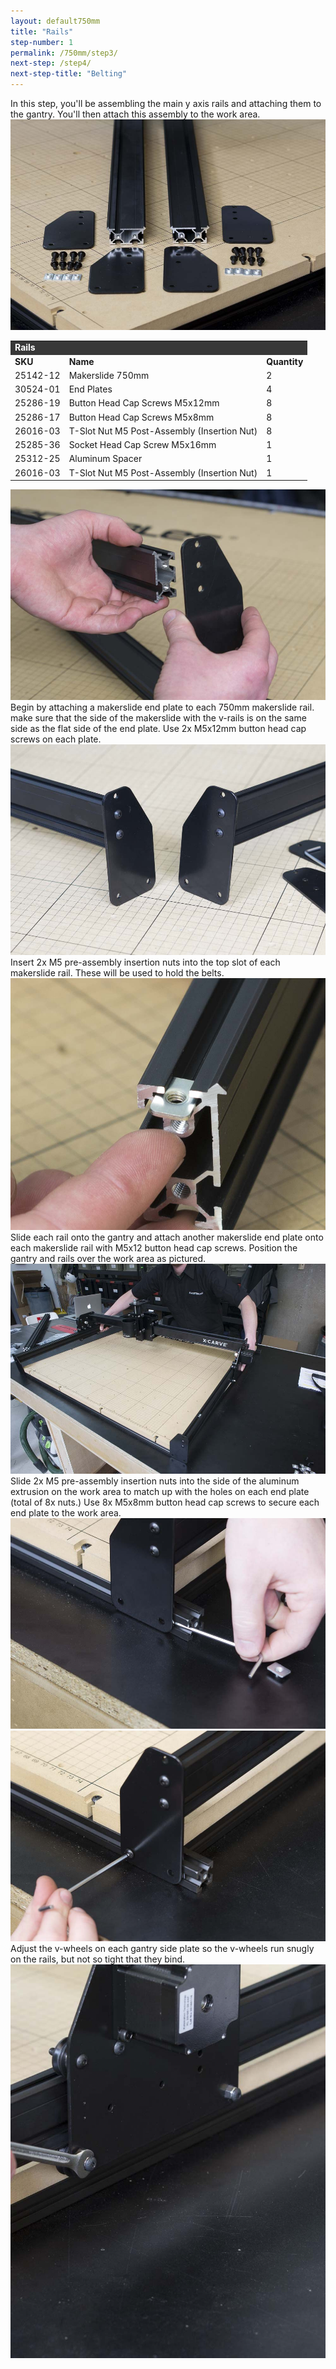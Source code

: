 ```yaml
---
layout: default750mm
title: "Rails"
step-number: 1
permalink: /750mm/step3/
next-step: /step4/
next-step-title: "Belting"
---
```

In this step, you'll be assembling the main y axis rails and attaching them to the gantry. You'll then attach this assembly to the work area.
<img src="photo/jpfs_DSC2771.jpg">

<table>
<tr><td style="color:#fff;background: #383838;" colspan="3"><b>Rails
</b></td></tr>
	<tr>
		<td><b>SKU</b></td>
		<td><b>Name</b></td>
		<td><b>Quantity</b></td>
	</tr>
	<tr>
		<td>
25142-12</td>
		<td>Makerslide 750mm</td>
		<td>2</td>
	</tr>
	<tr>
		<td>
30524-01</td>
		<td>End Plates</td>
		<td>4</td>
	</tr>
	<tr>
		<td>
25286-19</td>
		<td>Button Head Cap Screws M5x12mm</td>
		<td>8</td>
	</tr>
	<tr>
		<td>
25286-17</td>
		<td>Button Head Cap Screws M5x8mm</td>
		<td>8</td>
	</tr>
	<tr>
		<td>
26016-03</td>
		<td>T-Slot Nut M5 Post-Assembly (Insertion Nut)</td>
		<td>8</td>
	</tr>
	<tr>
		<td>
25285-36</td>
		<td>Socket Head Cap Screw M5x16mm</td>
		<td>1</td>
	</tr>
	<tr>
		<td>
25312-25</td>
		<td>Aluminum Spacer</td>
		<td>1</td>
	</tr>
	<tr>
		<td>
26016-03</td>
		<td>T-Slot Nut M5 Post-Assembly (Insertion Nut)</td>
		<td>1</td>
	</tr>
</table>

<img src="photo/jpfs_DSC2774.jpg">
Begin by attaching a makerslide end plate to each 750mm makerslide rail. make sure that the side of the makerslide with the v-rails is on the same side as the flat side of the end plate. Use 2x M5x12mm button head cap screws on each plate.
<img src="photo/jpfs_DSC2777.jpg">
Insert 2x M5 pre-assembly insertion nuts into the top slot of each makerslide rail. These will be used to hold the belts.
<img src="photo/jpfs_DSC2778.jpg">
Slide each rail onto the gantry and attach another makerslide end plate onto each makerslide rail with M5x12 button head cap screws. Position the gantry and rails over the work area as pictured.
<img src="photo/jpfs_DSC2780.jpg">
Slide 2x M5 pre-assembly insertion nuts into the side of the aluminum extrusion on the work area to match up with the holes on each end plate (total of 8x nuts.) Use 8x M5x8mm button head cap screws to secure each end plate to the work area.
<img src="photo/jpfs_DSC2785.jpg">
<img src="photo/jpfs_DSC2786.jpg">
Adjust the v-wheels on each gantry side plate so the v-wheels run snugly on the rails, but not so tight that they bind.
<img src="photo/jpfs_DSC2787.jpg">

